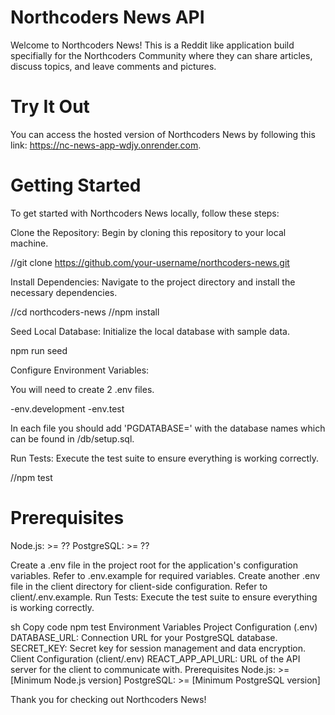 # Northcoders News API

Welcome to Northcoders News!
This is a Reddit like application build specifially for the Northcoders Community where they can share articles, discuss topics, and leave comments and pictures.

# Try It Out

You can access the hosted version of Northcoders News by following this link: https://nc-news-app-wdjy.onrender.com.



# Getting Started

To get started with Northcoders News locally, follow these steps:

Clone the Repository: Begin by cloning this repository to your local machine.

//git clone https://github.com/your-username/northcoders-news.git

Install Dependencies: Navigate to the project directory and install the necessary dependencies.

//cd northcoders-news
//npm install

Seed Local Database: Initialize the local database with sample data.

npm run seed


Configure Environment Variables:

You will need to create 2 .env files.

-env.development
-env.test

In each file you should add 'PGDATABASE=' with the database names which can be found in /db/setup.sql.


Run Tests: Execute the test suite to ensure everything is working correctly.

//npm test

# Prerequisites

Node.js: >= ??
PostgreSQL: >= ??





Create a .env file in the project root for the application's configuration variables. Refer to .env.example for required variables.
Create another .env file in the client directory for client-side configuration. Refer to client/.env.example.
Run Tests: Execute the test suite to ensure everything is working correctly.

sh
Copy code
npm test
Environment Variables
Project Configuration (.env)
DATABASE_URL: Connection URL for your PostgreSQL database.
SECRET_KEY: Secret key for session management and data encryption.
Client Configuration (client/.env)
REACT_APP_API_URL: URL of the API server for the client to communicate with.
Prerequisites
Node.js: >= [Minimum Node.js version]
PostgreSQL: >= [Minimum PostgreSQL version]


Thank you for checking out Northcoders News!

